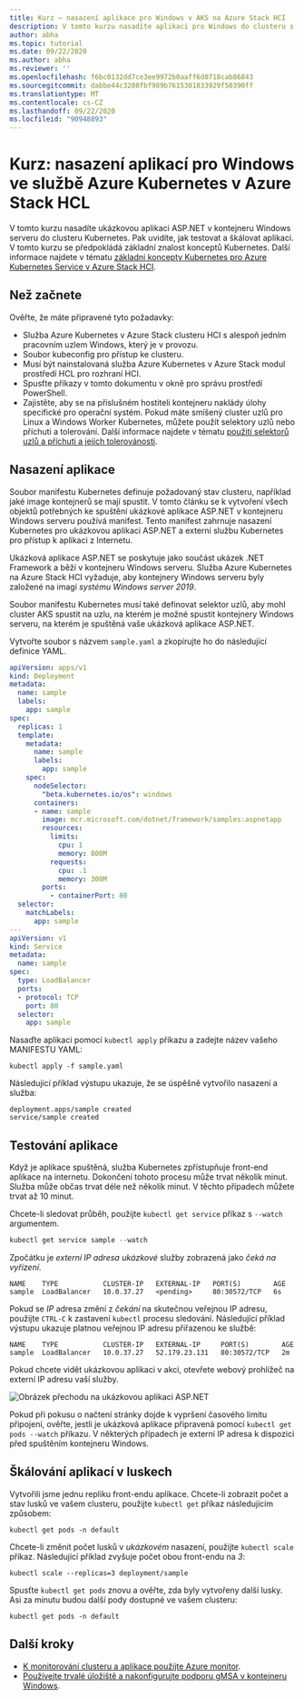 ```yaml
---
title: Kurz – nasazení aplikace pro Windows v AKS na Azure Stack HCI
description: V tomto kurzu nasadíte aplikaci pro Windows do clusteru s použitím vlastní image uložené v Azure Container Registry.
author: abha
ms.topic: tutorial
ms.date: 09/22/2020
ms.author: abha
ms.reviewer: ''
ms.openlocfilehash: f6bc0132dd7ce3ee9972b0aaff6d0718cab86843
ms.sourcegitcommit: dabbe44c3208fbf989b7615301833929f50390ff
ms.translationtype: MT
ms.contentlocale: cs-CZ
ms.lasthandoff: 09/22/2020
ms.locfileid: "90948893"
---
```

# <a name="tutorial-deploy-windows-applications-in-azure-kubernetes-service-on-azure-stack-hci"></a>Kurz: nasazení aplikací pro Windows ve službě Azure Kubernetes v Azure Stack HCL

V tomto kurzu nasadíte ukázkovou aplikaci ASP.NET v kontejneru Windows serveru do clusteru Kubernetes. Pak uvidíte, jak testovat a škálovat aplikaci. V tomto kurzu se předpokládá základní znalost konceptů Kubernetes. Další informace najdete v tématu [základní koncepty Kubernetes pro Azure Kubernetes Service v Azure Stack HCI](kubernetes-concepts.md).

## <a name="before-you-begin"></a>Než začnete

Ověřte, že máte připravené tyto požadavky:

* Služba Azure Kubernetes v Azure Stack clusteru HCI s alespoň jedním pracovním uzlem Windows, který je v provozu. 
* Soubor kubeconfig pro přístup ke clusteru.
* Musí být nainstalovaná služba Azure Kubernetes v Azure Stack modul prostředí HCL pro rozhraní HCI.
* Spusťte příkazy v tomto dokumentu v okně pro správu prostředí PowerShell.
* Zajistěte, aby se na příslušném hostiteli kontejneru naklády úlohy specifické pro operační systém. Pokud máte smíšený cluster uzlů pro Linux a Windows Worker Kubernetes, můžete použít selektory uzlů nebo příchuti a tolerování. Další informace najdete v tématu [použití selektorů uzlů a příchuti a jejich tolerovánosti](adapt-apps-mixed-os-clusters.md).

## <a name="deploy-the-application"></a>Nasazení aplikace

Soubor manifestu Kubernetes definuje požadovaný stav clusteru, například jaké image kontejnerů se mají spustit. V tomto článku se k vytvoření všech objektů potřebných ke spuštění ukázkové aplikace ASP.NET v kontejneru Windows serveru používá manifest. Tento manifest zahrnuje nasazení Kubernetes pro ukázkovou aplikaci ASP.NET a externí službu Kubernetes pro přístup k aplikaci z Internetu.

Ukázková aplikace ASP.NET se poskytuje jako součást ukázek .NET Framework a běží v kontejneru Windows serveru. Služba Azure Kubernetes na Azure Stack HCI vyžaduje, aby kontejnery Windows serveru byly založené na imagí *systému Windows server 2019*. 

Soubor manifestu Kubernetes musí také definovat selektor uzlů, aby mohl cluster AKS spustit na uzlu, na kterém je možné spustit kontejnery Windows serveru, na kterém je spuštěná vaše ukázková aplikace ASP.NET.

Vytvořte soubor s názvem `sample.yaml` a zkopírujte ho do následující definice YAML. 

```yaml
apiVersion: apps/v1
kind: Deployment
metadata:
  name: sample
  labels:
    app: sample
spec:
  replicas: 1
  template:
    metadata:
      name: sample
      labels:
        app: sample
    spec:
      nodeSelector:
        "beta.kubernetes.io/os": windows
      containers:
      - name: sample
        image: mcr.microsoft.com/dotnet/framework/samples:aspnetapp
        resources:
          limits:
            cpu: 1
            memory: 800M
          requests:
            cpu: .1
            memory: 300M
        ports:
          - containerPort: 80
  selector:
    matchLabels:
      app: sample
---
apiVersion: v1
kind: Service
metadata:
  name: sample
spec:
  type: LoadBalancer
  ports:
  - protocol: TCP
    port: 80
  selector:
    app: sample
```

Nasaďte aplikaci pomocí `kubectl apply` příkazu a zadejte název vašeho MANIFESTU YAML:

```console
kubectl apply -f sample.yaml
```

Následující příklad výstupu ukazuje, že se úspěšně vytvořilo nasazení a služba:

```output
deployment.apps/sample created
service/sample created
```

## <a name="test-the-application"></a>Testování aplikace

Když je aplikace spuštěná, služba Kubernetes zpřístupňuje front-end aplikace na internetu. Dokončení tohoto procesu může trvat několik minut. Služba může občas trvat déle než několik minut. V těchto případech můžete trvat až 10 minut.

Chcete-li sledovat průběh, použijte `kubectl get service` příkaz s `--watch` argumentem.

```PowerShell
kubectl get service sample --watch
```

Zpočátku je *externí IP adresa* *ukázkové* služby zobrazená jako *čeká na vyřízení*.

```output
NAME    TYPE           CLUSTER-IP   EXTERNAL-IP   PORT(S)        AGE
sample  LoadBalancer   10.0.37.27   <pending>     80:30572/TCP   6s
```

Pokud se *IP* adresa změní z *čekání* na skutečnou veřejnou IP adresu, použijte `CTRL-C` k zastavení `kubectl` procesu sledování. Následující příklad výstupu ukazuje platnou veřejnou IP adresu přiřazenou ke službě:

```output
NAME    TYPE           CLUSTER-IP   EXTERNAL-IP     PORT(S)        AGE
sample  LoadBalancer   10.0.37.27   52.179.23.131   80:30572/TCP   2m
```

Pokud chcete vidět ukázkovou aplikaci v akci, otevřete webový prohlížeč na externí IP adresu vaší služby.

![Obrázek přechodu na ukázkovou aplikaci ASP.NET](media/deploy-windows-application/asp-net-sample-app.png)

Pokud při pokusu o načtení stránky dojde k vypršení časového limitu připojení, ověřte, jestli je ukázková aplikace připravená pomocí `kubectl get pods --watch` příkazu. V některých případech je externí IP adresa k dispozici před spuštěním kontejneru Windows.

## <a name="scale-application-pods"></a>Škálování aplikací v luskech

Vytvořili jsme jednu repliku front-endu aplikace. Chcete-li zobrazit počet a stav lusků ve vašem clusteru, použijte `kubectl get` příkaz následujícím způsobem:

```console
kubectl get pods -n default
```

Chcete-li změnit počet lusků v *ukázkovém* nasazení, použijte `kubectl scale` příkaz. Následující příklad zvyšuje počet obou front-endu na *3*:

```console
kubectl scale --replicas=3 deployment/sample
```

Spusťte `kubectl get pods` znovu a ověřte, zda byly vytvořeny další lusky. Asi za minutu budou další pody dostupné ve vašem clusteru:

```console
kubectl get pods -n default
```

## <a name="next-steps"></a>Další kroky

* [K monitorování clusteru a aplikace použijte Azure monitor](/azure/azure-monitor/insights/container-insights-enable-arc-enabled-clusters).
* [Používejte trvalé úložiště a nakonfigurujte podporu gMSA v kontejneru Windows](persistent-storage-windows-nodes.md).
